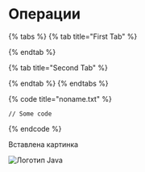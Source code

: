 # Операции

{% tabs %}
{% tab title="First Tab" %}

{% endtab %}

{% tab title="Second Tab" %}

{% endtab %}
{% endtabs %}

{% code title="noname.txt" %}
```
// Some code
```
{% endcode %}

Вставлена картинка

![Логотип Java](<../.gitbook/assets/img\_01 (1).png>)
